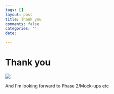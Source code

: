 ```yaml
---
tags: []
layout: post
title: Thank you
comments: false
categories: ''
date: 

---
```

# Thank you 

![](/uploads/thumbs-up-basketball.gif)

And I'm looking forward to Phase 2/Mock-ups etc 